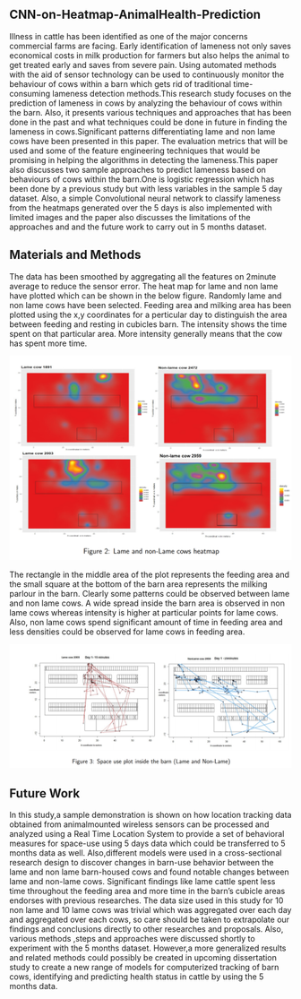 ## CNN-on-Heatmap-AnimalHealth-Prediction

Illness in cattle has been identified as one of the major concerns commercial farms are
facing. Early identification of lameness not only saves economical costs in milk production
for farmers but also helps the animal to get treated early and saves from severe pain. Using
automated methods with the aid of sensor technology can be used to continuously monitor the
behaviour of cows within a barn which gets rid of traditional time-consuming lameness detection methods.This research study focuses on the prediction of lameness in cows by analyzing
the behaviour of cows within the barn. Also, it presents various techniques and approaches
that has been done in the past and what techniques could be done in future in finding the lameness in cows.Significant patterns differentiating lame and non lame cows have been presented
in this paper. The evaluation metrics that will be used and some of the feature engineering
techniques that would be promising in helping the algorithms in detecting the lameness.This
paper also discusses two sample approaches to predict lameness based on behaviours of cows
within the barn.One is logistic regression which has been done by a previous study but with
less variables in the sample 5 day dataset. Also, a simple Convolutional neural network to
classify lameness from the heatmaps generated over the 5 days is also implemented with limited images and the paper also discusses the limitations of the approaches and and the future
work to carry out in 5 months dataset.

 ## Materials and Methods
 
 The data has been smoothed by aggregating all the features on 2minute average to reduce the
sensor error. The heat map for lame and non lame have plotted which can be shown in the below
figure. Randomly lame and non lame cows have been selected. Feeding area and milking area has
been plotted using the x,y coordinates for a perticular day to distinguish the area between feeding
and resting in cubicles barn. The intensity shows the time spent on that particular area. More
intensity generally means that the cow has spent more time.

![Screenshot](image2.png)

The rectangle in the middle area of the plot represents the feeding area and the small square at
the bottom of the barn area represents the milking parlour in the barn. Clearly some patterns could
be observed between lame and non lame cows. A wide spread inside the barn area is observed in
non lame cows whereas intensity is higher at particular points for lame cows. Also, non lame cows
spend significant amount of time in feeding area and less densities could be observed for lame cows
in feeding area.


![Screenshot](image.png)

 ## Future Work
 
In this study,a sample demonstration is shown on how location tracking data obtained from animalmounted wireless sensors can be processed and analyzed using a Real Time Location System to
provide a set of behavioral measures for space-use using 5 days data which could be transferred
to 5 months data as well. Also,different models were used in a cross-sectional research design to
discover changes in barn-use behavior between the lame and non lame barn-housed cows and found
notable changes between lame and non-lame cows. Significant findings like lame cattle spent less
time throughout the feeding area and more time in the barn’s cubicle areas endorses with previous
researches. The data size used in this study for 10 non lame and 10 lame cows was trivial which was
aggregated over each day and aggregated over each cows, so care should be taken to extrapolate
our findings and conclusions directly to other researches and proposals. Also, various methods ,steps
and approaches were discussed shortly to experiment with the 5 months dataset. However,a more
generalized results and related methods could possibly be created in upcoming dissertation study
to create a new range of models for computerized tracking of barn cows, identifying and predicting
health status in cattle by using the 5 months data.
